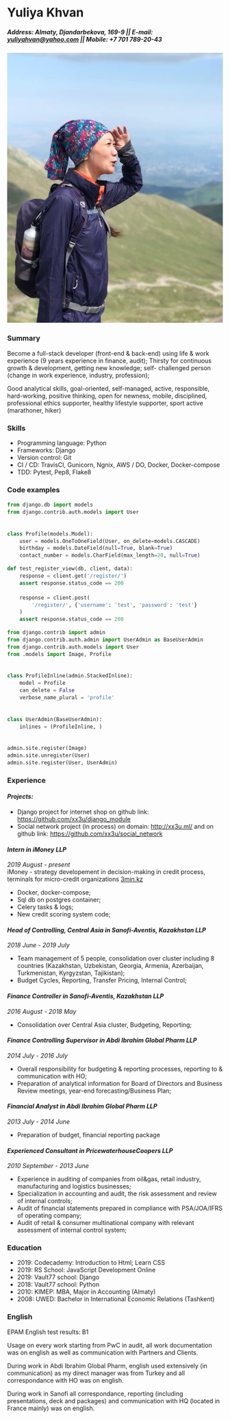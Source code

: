 # Yuliya Khvan

##### Address: Almaty, Djandarbekova, 169-9 || E-mail: yuliyahvan@yahoo.com || Mobile: +7 701 789-20-43

![Image](./assets/images/my_image.jpg)

### Summary
Become a full-stack developer (front-end & back-end) using life & work experience (9 years experience in finance, audit); 
Thirsty for continuous growth & development, getting new knowledge; self- challenged person (change in work experience, industry, profession); 

Good analytical skills, goal-oriented, self-managed, active, responsible, hard-working, positive thinking, open for newness, mobile, disciplined, professional ethics supporter, healthy lifestyle supporter, sport active (marathoner, hiker)

### Skills
* Programming language: Python
* Frameworks: Django
* Version control: Git
* CI / CD: TravisCI, Gunicorn, Ngnix, AWS / DO, Docker, Docker-compose
* TDD: Pytest, Pep8, Flake8

### Code examples
```python
from django.db import models
from django.contrib.auth.models import User


class Profile(models.Model):
    user = models.OneToOneField(User, on_delete=models.CASCADE)
    birthday = models.DateField(null=True, blank=True)
    contact_number = models.CharField(max_length=20, null=True)
```
```python
def test_register_view(db, client, data):
    response = client.get('/register/')
    assert response.status_code == 200

    response = client.post(
        '/register/', {'username': 'test', 'password': 'test'}
    )
    assert response.status_code == 200
```
```python
from django.contrib import admin
from django.contrib.auth.admin import UserAdmin as BaseUserAdmin
from django.contrib.auth.models import User
from .models import Image, Profile


class ProfileInline(admin.StackedInline):
    model = Profile
    can_delete = False
    verbose_name_plural = 'profile'


class UserAdmin(BaseUserAdmin):
    inlines = (ProfileInline, )


admin.site.register(Image)
admin.site.unregister(User)
admin.site.register(User, UserAdmin)
```

### Experience
#### *Projects:*
* Django project for internet shop on github link: https://github.com/xx3u/django_module
* Social network project (in process) on domain: http://xx3u.ml/ and on github link: https://github.com/xx3u/social_network

#### *Intern in iMoney LLP*
*2019 August - present*   
iMoney - strategy developement in decision-making in credit process, terminals for micro-credit organizations [3min.kz](https://3min.kz/)
- Docker, docker-compose; 
- Sql db on postgres container; 
- Celery tasks & logs;
- New credit scoring system code;

#### *Head of Controlling, Central Asia in Sanofi-Aventis, Kazakhstan LLP*
*2018 June - 2019 July*
- Team management of 5 people, consolidation over cluster including 8 countries (Kazakhstan, Uzbekistan, Georgia, Armenia, Azerbaijan, Turkmenistan, Kyrgyzstan, Tajikistan);
- Budget Cycles, Reporting, Transfer Pricing, Internal Control;

#### *Finance Controller in Sanofi-Aventis, Kazakhstan LLP*
*2016 August - 2018 May*
- Consolidation over Central Asia cluster, Budgeting, Reporting;

#### *Finance Controlling Supervisor in Abdi Ibrahim Global Pharm LLP*
*2014 July - 2016 July*
- Overall responsibility for budgeting & reporting processes, reporting to & communication with HO;
- Preparation of analytical information for Board of Directors and Business Review meetings, year-end forecasting/Business Plan;

#### *Financial Analyst in Abdi Ibrahim Global Pharm LLP*
*2013 July - 2014 June*
- Preparation of budget, financial reporting package

#### *Experienced Consultant in PricewaterhouseCoopers LLP*
*2010 September - 2013 June*
- Experience in auditing of companies from oil&gas, retail industry, manufacturing and logistics businesses;
- Specialization in accounting and audit, the risk assessment and review of internal controls;
- Audit of financial statements prepared in compliance with PSA/JOA/IFRS of operating company;
- Audit of retail & consumer multinational company with relevant assessment of internal control system;

### Education
- 2019: Codecademy: Introduction to Html; Learn CSS
- 2019: RS School: JavaScript Development Online
- 2019: Vault77 school: Django
- 2018: Vault77 school: Python
- 2010: KIMEP: MBA, Major in Accounting (Almaty)
- 2008: UWED: Bachelor in International Economic Relations (Tashkent)


### English
EPAM English test results: B1

Usage on every work starting from PwC in audit, all work documentation was on english as well as communication with Partners and Clients. 

During work in Abdi Ibrahim Global Pharm, english used extensively (in communication) as my direct manager was from Turkey and all correspondance with HO was on english.

During work in Sanofi all correspondance, reporting (including presentations, deck and packages) and communication with HQ (located in France mainly) was on english. 
